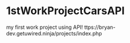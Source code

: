 # 1stWorkProjectCarsAPI

my first work project using API!
ttps://bryan-dev.getuwired.ninja/projects/index.php
